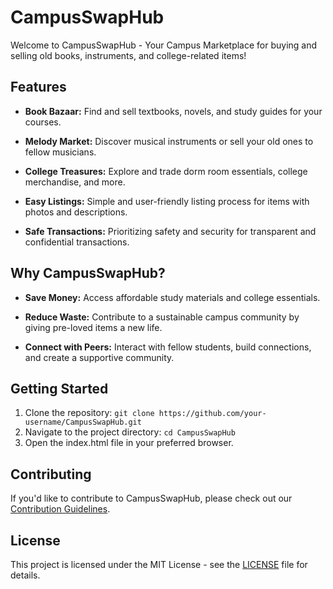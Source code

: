 # CampusSwapHub

Welcome to CampusSwapHub - Your Campus Marketplace for buying and selling old books, instruments, and college-related items!

## Features

- **Book Bazaar:** Find and sell textbooks, novels, and study guides for your courses.
  
- **Melody Market:** Discover musical instruments or sell your old ones to fellow musicians.

- **College Treasures:** Explore and trade dorm room essentials, college merchandise, and more.

- **Easy Listings:** Simple and user-friendly listing process for items with photos and descriptions.

- **Safe Transactions:** Prioritizing safety and security for transparent and confidential transactions.

## Why CampusSwapHub?

- **Save Money:** Access affordable study materials and college essentials.

- **Reduce Waste:** Contribute to a sustainable campus community by giving pre-loved items a new life.

- **Connect with Peers:** Interact with fellow students, build connections, and create a supportive community.

## Getting Started

1. Clone the repository: `git clone https://github.com/your-username/CampusSwapHub.git`
2. Navigate to the project directory: `cd CampusSwapHub`
3. Open the index.html file in your preferred browser.

## Contributing

If you'd like to contribute to CampusSwapHub, please check out our [Contribution Guidelines](CONTRIBUTING.md).

## License

This project is licensed under the MIT License - see the [LICENSE](LICENSE) file for details.
